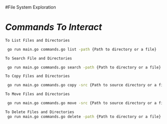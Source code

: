 #File System Exploration


# ***Commands To Interact***

```bash
To List Files and Directories

 go run main.go commands.go list -path {Path to directory or a file}

```

```bash
To Search File and Directories

 go run main.go commands.go search -path {Path to directory or a file}

```

```bash
To Copy Files and Directories

 go run main.go commands.go copy -src {Path to source directory or a file} -dest {Path to destination directory or a file}

```

```bash
To Move Files and Directories

 go run main.go commands.go move -src {Path to source directory or a file} -dest {Path to destination directory or a file}

```

```bash
To Delete Files and Directories
 go run main.go commands.go delete -path {Path to directory or a file}
```
